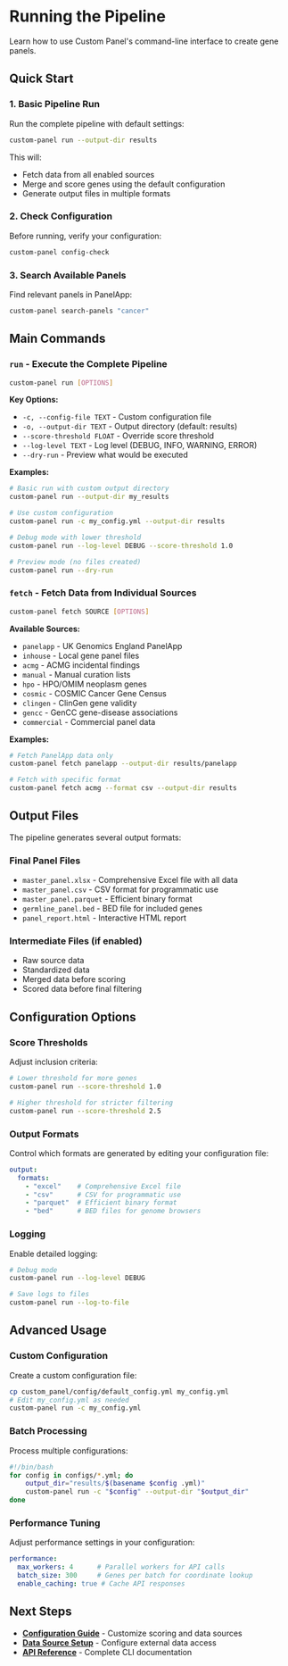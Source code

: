 # Running the Pipeline

Learn how to use Custom Panel's command-line interface to create gene panels.

## Quick Start

### 1. Basic Pipeline Run

Run the complete pipeline with default settings:

```bash
custom-panel run --output-dir results
```

This will:
- Fetch data from all enabled sources
- Merge and score genes using the default configuration
- Generate output files in multiple formats

### 2. Check Configuration

Before running, verify your configuration:

```bash
custom-panel config-check
```

### 3. Search Available Panels

Find relevant panels in PanelApp:

```bash
custom-panel search-panels "cancer"
```

## Main Commands

### `run` - Execute the Complete Pipeline

```bash
custom-panel run [OPTIONS]
```

**Key Options:**
- `-c, --config-file TEXT` - Custom configuration file
- `-o, --output-dir TEXT` - Output directory (default: results)
- `--score-threshold FLOAT` - Override score threshold
- `--log-level TEXT` - Log level (DEBUG, INFO, WARNING, ERROR)
- `--dry-run` - Preview what would be executed

**Examples:**

```bash
# Basic run with custom output directory
custom-panel run --output-dir my_results

# Use custom configuration
custom-panel run -c my_config.yml --output-dir results

# Debug mode with lower threshold
custom-panel run --log-level DEBUG --score-threshold 1.0

# Preview mode (no files created)
custom-panel run --dry-run
```

### `fetch` - Fetch Data from Individual Sources

```bash
custom-panel fetch SOURCE [OPTIONS]
```

**Available Sources:**
- `panelapp` - UK Genomics England PanelApp
- `inhouse` - Local gene panel files
- `acmg` - ACMG incidental findings
- `manual` - Manual curation lists
- `hpo` - HPO/OMIM neoplasm genes
- `cosmic` - COSMIC Cancer Gene Census
- `clingen` - ClinGen gene validity
- `gencc` - GenCC gene-disease associations
- `commercial` - Commercial panel data

**Examples:**

```bash
# Fetch PanelApp data only
custom-panel fetch panelapp --output-dir results/panelapp

# Fetch with specific format
custom-panel fetch acmg --format csv --output-dir results
```

## Output Files

The pipeline generates several output formats:

### Final Panel Files
- `master_panel.xlsx` - Comprehensive Excel file with all data
- `master_panel.csv` - CSV format for programmatic use
- `master_panel.parquet` - Efficient binary format
- `germline_panel.bed` - BED file for included genes
- `panel_report.html` - Interactive HTML report

### Intermediate Files (if enabled)
- Raw source data
- Standardized data
- Merged data before scoring
- Scored data before final filtering

## Configuration Options

### Score Thresholds

Adjust inclusion criteria:

```bash
# Lower threshold for more genes
custom-panel run --score-threshold 1.0

# Higher threshold for stricter filtering  
custom-panel run --score-threshold 2.5
```

### Output Formats

Control which formats are generated by editing your configuration file:

```yaml
output:
  formats:
    - "excel"    # Comprehensive Excel file
    - "csv"      # CSV for programmatic use
    - "parquet"  # Efficient binary format
    - "bed"      # BED files for genome browsers
```

### Logging

Enable detailed logging:

```bash
# Debug mode
custom-panel run --log-level DEBUG

# Save logs to files
custom-panel run --log-to-file
```

## Advanced Usage

### Custom Configuration

Create a custom configuration file:

```bash
cp custom_panel/config/default_config.yml my_config.yml
# Edit my_config.yml as needed
custom-panel run -c my_config.yml
```

### Batch Processing

Process multiple configurations:

```bash
#!/bin/bash
for config in configs/*.yml; do
    output_dir="results/$(basename $config .yml)"
    custom-panel run -c "$config" --output-dir "$output_dir"
done
```

### Performance Tuning

Adjust performance settings in your configuration:

```yaml
performance:
  max_workers: 4      # Parallel workers for API calls
  batch_size: 300     # Genes per batch for coordinate lookup
  enable_caching: true # Cache API responses
```

## Next Steps

- **[Configuration Guide](./configuration.md)** - Customize scoring and data sources
- **[Data Source Setup](./cosmic_setup.md)** - Configure external data access
- **[API Reference](../api/cli.md)** - Complete CLI documentation